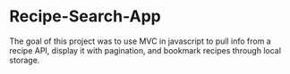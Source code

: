 # Recipe-Search-App

The goal of this project was to use MVC in javascript to pull info from a recipe API, display it with pagination, and bookmark recipes through local storage.
